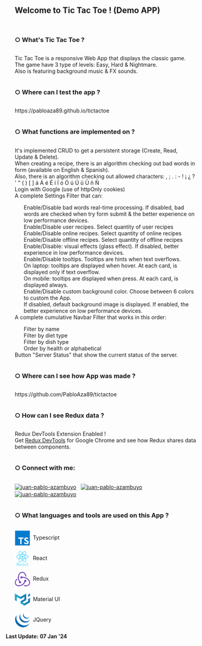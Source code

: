 <div id="user-content-toc" align="left">
  <ul>
    <summary><h2 style="display: inline-block">Welcome to Tic Tac Toe ! (Demo APP)</h2></summary>
  </ul>
</div>
<div id="user-content-toc" align="left">
  <ul>
    <h3 style="display: inline-block">○ What's Tic Tac Toe ?</h3>
  </ul>
</div>
<ul>
  <summary>
    Tic Tac Toe is a responsive Web App that displays the classic game.<br />
    The game have 3 type of levels: Easy, Hard & Nightmare.<br />
    Also is featuring background music & FX sounds.
  </summary>
</ul>
<div id="user-content-toc" align="left">
  <ul>
    <h3 style="display: inline-block">○ Where can I test the app ?</h3>
  </ul>
</div>
<ul><summary>https://pabloaza89.github.io/tictactoe</summary></ul>
<div id="user-content-toc" align="left">
  <ul>
    <h3 style="display: inline-block">○ What functions are implemented on ?</h3>
  </ul>
</div>
<ul>
  <summary>
    It's implemented  CRUD to get a persistent storage (Create, Read, Update & Delete).
  </summary>
  <summary>
    When creating a recipe, there is an algorithm checking out bad words in form (available on English & Spanish).
    <br />Also, there is an algorithm checking out allowed characters: , ; . : - ! ¡ ¿ ? ' " ( ) [ ] á Á é É í Í ó Ó ú Ú ü Ü ñ Ñ
  </summary>
  <summary>
    Login with Google (use of httpOnly cookies)
  </summary>
  <summary>
    A complete Settings Filter that can:
      <ul>
        <summary>
          Enable/Disable bad words real-time processing. If disabled, bad words are checked when try form submit & the better experience on low performance devices.
        </summary>
        <summary>
          Enable/Disable user recipes. Select quantity of user recipes
        </summary>
        <summary>
          Enable/Disable online recipes. Select quantity of online recipes
        </summary>
        <summary>
          Enable/Disable offline recipes. Select quantity of offline recipes
        </summary>
        <summary>
          Enable/Disable: visual effects (glass effect). If disabled, better experience in low performance devices.
        </summary>
        <summary>
          Enable/Disable tooltips. Tooltips are hints when text overflows.
          <br />On laptop: tooltips are displayed when hover. At each card, is displayed only if text overflow.
          <br />On mobile: tooltips are displayed when press. At each card, is displayed always.
        </summary>
        <summary>
          Enable/Disable custom background color. Choose between 6 colors to custom the App.
          <br />If disabled, default background image is displayed. If enabled, the better experience on low performance devices.
        </summary>
      </ul>
  </summary>
  <summary>
    A complete cumulative Navbar Filter that works in this order:
      <ul>
        <summary>
          Filter by name
        </summary>
        <summary>
          Filter by diet type
        </summary>
        <summary>
          Filter by dish type
        </summary>
        <summary>
          Order by health or alphabetical
        </summary>
      </ul>
  </summary>
  <summary>
    Button "Server Status" that show the current status of the server.
  </summary>
</ul>
<div id="user-content-toc" align="left">
  <ul>
    <h3 style="display: inline-block">○ Where can I see how App was made ?</h3>
  </ul>
</div>
<ul><summary>https://github.com/PabloAza89/tictactoe</summary></ul>
<div id="user-content-toc" align="left">
  <ul>
    <h3 style="display: inline-block">○ How can I see Redux data ?</h3>
  </ul>
</div>
<ul>
  <summary>
    Redux DevTools Extension Enabled !
    <br />Get 
    <a href="https://chromewebstore.google.com/detail/redux-devtools/lmhkpmbekcpmknklioeibfkpmmfibljd" target="blank">
      Redux DevTools
    </a>
    &#8203;&nbsp;&#8203;for Google Chrome and see how Redux shares data between components.
  </summary>
</ul>
<div id="user-content-toc" align="left">
  <ul>
    <h3 style="display: inline-block">○ Connect with me:</h3>
  </ul>
</div>
<ul>
  <summary>
    <a href="https://linkedin.com/in/juan-pablo-azambuyo" target="blank">
      <img align="center" src="https://raw.githubusercontent.com/rahuldkjain/github-profile-readme-generator/master/src/images/icons/Social/linked-in-alt.svg" alt="juan-pablo-azambuyo" height="30" width="40" />
    </a>
    &#8203;&nbsp;&nbsp;&nbsp;&#8203;
    <a href="mailto:juanpabloazambuyo@gmail.com" target="blank">
      <img align="center" src="https://upload.wikimedia.org/wikipedia/commons/7/7e/Gmail_icon_%282020%29.svg" alt="juan-pablo-azambuyo" height="30" width="40" />
    </a>
    &#8203;&nbsp;&#8203;
    <a href="https://wa.me/5491124688005?text=Hi,%20I'm%20interested%20in%20your%20web%20projects" target="blank">
      <img align="center" src="https://upload.wikimedia.org/wikipedia/commons/6/6b/WhatsApp.svg" alt="juan-pablo-azambuyo" height="42" width="56" />
    </a>
  </summary>
</ul>
<div id="user-content-toc" align="left">
  <ul>
    <h3 style="display: inline-block">○ What languages and tools are used on this App ?</h3>
  </ul>
</div>
<ul>
  <summary>
    <a href="https://typescriptlang.org/">
      <img align="center" src="https://raw.githubusercontent.com/devicons/devicon/master/icons/typescript/typescript-original.svg" alt="typescript" width="40" height="40"/>
    </a>
    &#8203;&nbsp;&nbsp;&#8203;Typescript
  </summary>
</ul>
<ul>
  <summary>
    <a href="https://reactjs.org/">
      <img align="center" src="https://raw.githubusercontent.com/devicons/devicon/master/icons/react/react-original-wordmark.svg" alt="react" width="40" height="40"/>
    </a>
    &#8203;&nbsp;&nbsp;&#8203;React
  </summary>
</ul>
<ul>
  <summary>
    <a href="https://redux.js.org">
      <img align="center" src="https://raw.githubusercontent.com/devicons/devicon/master/icons/redux/redux-original.svg" alt="redux" width="40" height="40"/>
    </a>
    &#8203;&nbsp;&nbsp;&#8203;Redux
  </summary>
</ul>
<ul>
  <summary>
    <a href="https://mui.com/">
      <img align="center" src="https://raw.githubusercontent.com/devicons/devicon/master/icons/materialui/materialui-original.svg" alt="redux" width="40" height="40"/>
    </a>
    &#8203;&nbsp;&nbsp;&#8203;Material UI
  </summary>
</ul>
<ul>
  <summary>
    <a href="https://jquery.com">
      <img align="center" src="https://raw.githubusercontent.com/devicons/devicon/master/icons/jquery/jquery-original.svg" alt="jquery" width="40" height="40"/>
    </a>
    &#8203;&nbsp;&nbsp;&#8203;JQuery
  </summary>
</ul>

<b>Last Update: 07 Jan '24</b>

